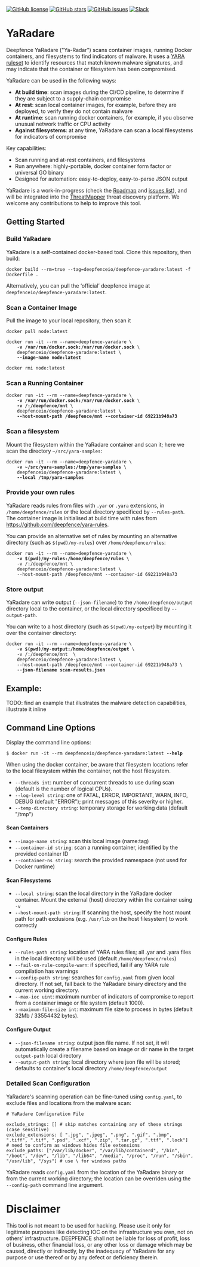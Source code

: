 [![GitHub license](https://img.shields.io/github/license/deepfence/YaRadare)](https://github.com/deepfence/YaRadare/blob/master/LICENSE)
[![GitHub stars](https://img.shields.io/github/stars/deepfence/YaRadare)](https://github.com/deepfence/YaRadare/stargazers)
[![GitHub issues](https://img.shields.io/github/issues/deepfence/YaRadare)](https://github.com/deepfence/YaRadare/issues)
[![Slack](https://img.shields.io/badge/slack-@deepfence-blue.svg?logo=slack)](https://join.slack.com/t/deepfence-community/shared_invite/zt-podmzle9-5X~qYx8wMaLt9bGWwkSdgQ)


# YaRadare

Deepfence YaRadare ("Ya-Radar") scans container images, running Docker containers, and filesystems to find indicators of malware. It uses a [YARA ruleset](https://github.com/deepfence/yara-rules) to identify resources that match known malware signatures, and may indicate that the container or filesystem has been compromised.

YaRadare can be used in the following ways:

 * **At build time**: scan images during the CI/CD pipeline, to determine if they are subject to a supply-chain compromise
 * **At rest**: scan local container images, for example, before they are deployed, to verify they do not contain malware
 * **At runtime**: scan running docker containers, for example, if you observe unusual network traffic or CPU activity
 * **Against filesystems**: at any time, YaRadare can scan a local filesystems for indicators of compromise

Key capabilities:

 * Scan running and at-rest containers, and filesystems
 * Run anywhere: highly-portable, docker container form factor or universal GO binary
 * Designed for automation: easy-to-deploy, easy-to-parse JSON output

YaRadare is a work-in-progress (check the [Roadmap](https://github.com/orgs/deepfence/projects/3) and [issues list](issues)), and will be integrated into the [ThreatMapper](/deepfence/ThreatMapper) threat discovery platform.  We welcome any contributions to help to improve this tool.

## Getting Started

### Build YaRadare

YaRadare is a self-contained docker-based tool. Clone this repository, then build:

```
docker build --rm=true --tag=deepfenceio/deepfence-yaradare:latest -f Dockerfile .
```

Alternatively, you can pull the ‘official’ deepfence image at `deepfenceio/deepfence-yaradare:latest`.

### Scan a Container Image

Pull the image to your local repository, then scan it

<pre><code>docker pull node:latest

docker run -it --rm --name=deepfence-yaradare \
    <b>-v /var/run/docker.sock:/var/run/docker.sock</b> \
    deepfenceio/deepfence-yaradare:latest \
    <b>--image-name node:latest</b>

docker rmi node:latest
</code></pre>

### Scan a Running Container

<pre><code>docker run -it --rm --name=deepfence-yaradare \
    <b>-v /var/run/docker.sock:/var/run/docker.sock</b> \
    <b>-v /:/deepfence/mnt</b> \
    deepfenceio/deepfence-yaradare:latest \
    <b>--host-mount-path /deepfence/mnt --container-id 69221b948a73</b>
</code></pre>

### Scan a filesystem

Mount the filesystem within the YaRadare container and scan it; here we scan the directory `~/src/yara-samples`:

<pre><code>docker run -it --rm --name=deepfence-yaradare \
    <b>-v ~/src/yara-samples:/tmp/yara-samples</b> \
    deepfenceio/deepfence-yaradare:latest \
    <b>--local /tmp/yara-samples</b>
</code></pre>

### Provide your own rules

YaRadare reads rules from files with `.yar` or `.yara` extensions, in `/home/deepfence/rules` or the local directory specificed by `--rules-path`. The container image is initialised at build time with rules from https://github.com/deepfence/yara-rules.

You can provide an alternative set of rules by mounting an alternative directory (such as `$(pwd)/my-rules`) over `/home/deepfence/rules`:

<pre><code>docker run -it --rm --name=deepfence-yaradare \
    <b>-v $(pwd)/my-rules:/home/deepfence/rules</b> \
    -v /:/deepfence/mnt \
    deepfenceio/deepfence-yaradare:latest \
    --host-mount-path /deepfence/mnt --container-id 69221b948a73
</code></pre>

### Store output

YaRadare can write output (`--json-filename`) to the `/home/deepfence/output` directory local to the container, or the local directory specificed by `--output-path`.  

You can write to a host directory (such as `$(pwd)/my-output`) by mounting it over the container directory:

<pre><code>docker run -it --rm --name=deepfence-yaradare \
    <b>-v $(pwd)/my-output:/home/deepfence/output</b> \
    -v /:/deepfence/mnt  \
    deepfenceio/deepfence-yaradare:latest \
    --host-mount-path /deepfence/mnt --container-id 69221b948a73 \
    <b>--json-filename scan-results.json</b>
</code></pre>

## Example:

TODO: find an example that illustrates the malware detection capabilities, illustrate it inline


## Command Line Options

Display the command line options:

<pre><code>$ docker run -it --rm deepfenceio/deepfence-yaradare:latest <b>--help</b></code></pre>

When using the docker container, be aware that filesystem locations refer to the local filesystem within the container, not the host filesystem.

 * `--threads int`:	number of concurrent threads to use during scan (default is the number of logical CPUs).
 * `--log-level string`: one of FATAL, ERROR, IMPORTANT, WARN, INFO, DEBUG (default "ERROR"); print messages of this severity or higher.
 * `--temp-directory string`: temporary storage for working data (default "/tmp")

#### Scan Containers

 * `--image-name string`: scan this local image (name:tag)
 * `--container-id string`: scan a running container, identified by the provided container ID
 * `--container-ns string`: search the provided namespace (not used for Docker runtime)

#### Scan Filesystems

 * `--local string`: scan the local directory in the YaRadare docker container.  Mount the external (host) directory within the container using `-v`
 * `--host-mount-path string`: If scanning the host, specify the host mount path for path exclusions (e.g. `/usr/lib` on the host filesystem) to work correctly

#### Configure Rules

 * `--rules-path string`: location of YARA rules files; all .yar and .yara files in the local directory will be used (default `/home/deepfence/rules`)
 * `--fail-on-rule-compile-warn`: if specified, fail if any YARA rule compilation has warnings
 * `--config-path string`: searches for `config.yaml` from given local directory. If not set, fall back to the YaRadare binary directory and the current working directory.
 * `--max-ioc uint`: maximum number of indicators of compromise to report from a container image or file system (default 1000).
 * `--maximum-file-size int`: maximum file size to process in bytes (default 32Mb / 33554432 bytes).

#### Configure Output

 * `--json-filename string`: output json file name. If not set, it will automatically create a filename based on image or dir name in the target `output-path` local directory
 * `--output-path string`: local directory where json file will be stored; defaults to container's local directory `/home/deepfence/output`

### Detailed Scan Configuration

YaRadare's scanning operation can be fine-tuned using `config.yaml`, to exclude files and locations from the malware scan:

```
# YaRadare Configuration File

exclude_strings: [] # skip matches containing any of these strings (case sensitive)
exclude_extensions: [ ".jpg", ".jpeg", ".png", ".gif", ".bmp", ".tiff", ".tif", ".psd", ".xcf", ".zip", ".tar.gz", ".ttf", ".lock"] 
# need to confirm as windows hides file extensions
exclude_paths: ["/var/lib/docker", "/var/lib/containerd", "/bin", "/boot", "/dev", "/lib", "/lib64", "/media", "/proc", "/run", "/sbin", "/usr/lib", "/sys"] # use \ for windows paths
```

YaRadare reads `config.yaml` from the location of the YaRadare binary or from the current working directory; the location can be overriden using the `--config-path` command line argument.


# Disclaimer

This tool is not meant to be used for hacking. Please use it only for legitimate purposes like detecting IOC on the infrastructure you own, not on others' infrastructure. DEEPFENCE shall not be liable for loss of profit, loss of business, other financial loss, or any other loss or damage which may be caused, directly or indirectly, by the inadequacy of YaRadare for any purpose or use thereof or by any defect or deficiency therein.
